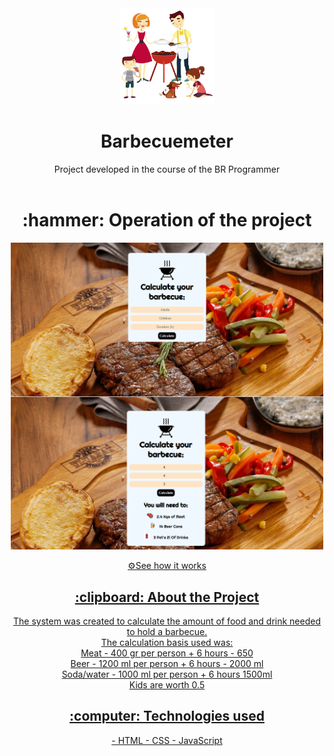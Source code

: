 <div align="center">
<img  width="150px" src="/family.png" alt="logomarca" >
</div>

<h1 align="center" font-size="20px">Barbecuemeter</h1>

<div align="center" >
   Project developed in the course of the BR Programmer
</div>
<br>

<h1 align="center" > :hammer: Operation of the project </h1>

<p align="center" >
<img  width="500px" src="/modelo.png" alt="modelo" >
</p>


<div align="center">
<a href="http://lorenagrazy.com.br/">⚙️See how it works</
<div/>  
  
<br>


<h2 align="center"> :clipboard: About the Project </h2>
  
   
<div align="center">
The system was created to calculate the amount of food and drink needed to hold a barbecue.
</br>
The calculation basis used was:
</br>
Meat - 400 gr per person + 6 hours - 650
<br>
Beer - 1200 ml per person + 6 hours - 2000 ml
<br>
Soda/water - 1000 ml per person + 6 hours 1500ml
<br>
Kids are worth 0.5
<br>
</div>

<h2 align="center"> :computer: Technologies used </h2>
<div align="center">
- HTML
- CSS
- JavaScript

</div>
